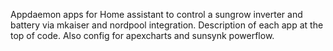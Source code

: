 Appdaemon apps for Home assistant to control a sungrow inverter and battery via mkaiser and nordpool integration. Description of each app at the top of code. Also config for apexcharts and sunsynk powerflow.
